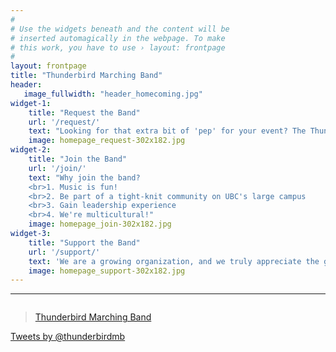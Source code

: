 ```yaml
---
#
# Use the widgets beneath and the content will be
# inserted automagically in the webpage. To make
# this work, you have to use › layout: frontpage
#
layout: frontpage
title: "Thunderbird Marching Band"
header:
   image_fullwidth: "header_homecoming.jpg"
widget-1:
    title: "Request the Band"
    url: '/request/'
    text: "Looking for that extra bit of 'pep' for your event? The Thunderbird Marching Band is just what you need! We perform nearly everywhere, no sound system needed, and our large setlist means we'll play something for everyone to enjoy."
    image: homepage_request-302x182.jpg
widget-2:
    title: "Join the Band"
    url: '/join/'
    text: "Why join the band?
    <br>1. Music is fun!
    <br>2. Be part of a tight-knit community on UBC's large campus
    <br>3. Gain leadership experience
    <br>4. We're multicultural!"
    image: homepage_join-302x182.jpg
widget-3:
    title: "Support the Band"
    url: '/support/'
    text: 'We are a growing organization, and we truly appreciate the generous contributions of our supporters. Donations to the band allow us to purchase additional instruments and equipment, allowing <em>all</em> students the opportunity to perform.'
    image: homepage_support-302x182.jpg
---
```

<div id="fb-root"></div>
<script>(function(d, s, id) {
  var js, fjs = d.getElementsByTagName(s)[0];
  if (d.getElementById(id)) return;
  js = d.createElement(s); js.id = id;
  js.src = "//connect.facebook.net/en_GB/sdk.js#xfbml=1&version=v2.3";
  fjs.parentNode.insertBefore(js, fjs);
}(document, 'script', 'facebook-jssdk'));</script>

<hr>

<div class="row">
  <div class="medium-6 columns">
  <div class="fb-page" data-href="https://www.facebook.com/thunderbirdmb" data-width="500" data-hide-cover="false" data-show-facepile="true" data-show-posts="true"><div class="fb-xfbml-parse-ignore"><blockquote cite="https://www.facebook.com/thunderbirdmb"><a href="https://www.facebook.com/thunderbirdmb">Thunderbird Marching Band</a></blockquote></div></div>
  </div>
  <div class="medium-6 columns"><a class="twitter-timeline" href="https://twitter.com/thunderbirdmb" data-widget-id="587828624029384704">Tweets by @thunderbirdmb</a>
<script>!function(d,s,id){var js,fjs=d.getElementsByTagName(s)[0],p=/^http:/.test(d.location)?'http':'https';if(!d.getElementById(id)){js=d.createElement(s);js.id=id;js.src=p+"://platform.twitter.com/widgets.js";fjs.parentNode.insertBefore(js,fjs);}}(document,"script","twitter-wjs");</script>
</div>
</div>
